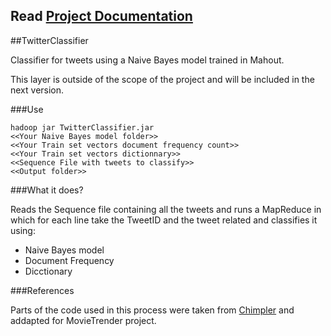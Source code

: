 ## Read [Project Documentation](https://github.com/MovieTrender/Documentation "Project Documentation")

##TwitterClassifier

Classifier for tweets using a Naive Bayes model trained in Mahout.

This layer is outside of the scope of the project and will be included in the next version.

###Use

	hadoop jar TwitterClassifier.jar 
    <<Your Naive Bayes model folder>>
    <<Your Train set vectors document frequency count>> 
    <<Your Train set vectors dictionnary>>
    <<Sequence File with tweets to classify>>
    <<Output folder>>
    

###What it does?

Reads the Sequence file containing all the tweets and runs a MapReduce in which for each line take the TweetID and the tweet related and classifies it using:

- Naive Bayes model
- Document Frequency
- Dicctionary

###References

Parts of the code used in this process were taken from [Chimpler](https://github.com/fredang/mahout-naive-bayes-example2 "Chimpler") and addapted for MovieTrender project.




	



